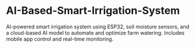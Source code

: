 # AI-Based-Smart-Irrigation-System
AI-powered smart irrigation system using ESP32, soil moisture sensors, and a cloud-based AI model to automate and optimize farm watering. Includes mobile app control and real-time monitoring.
